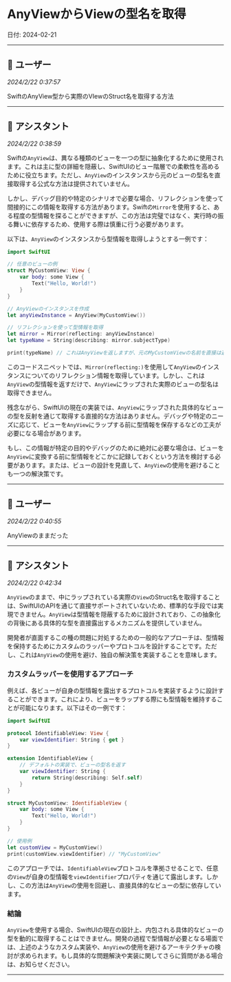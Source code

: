 # AnyViewからViewの型名を取得

日付: 2024-02-21

---

## 👤 ユーザー
*2024/2/22 0:37:57*

SwiftのAnyView型から実際のVIewのStruct名を取得する方法

---

## 🤖 アシスタント
*2024/2/22 0:38:59*

Swiftの`AnyView`は、異なる種類のビューを一つの型に抽象化するために使用されます。これは主に型の詳細を隠蔽し、SwiftUIのビュー階層での柔軟性を高めるために役立ちます。ただし、`AnyView`のインスタンスから元のビューの型名を直接取得する公式な方法は提供されていません。

しかし、デバッグ目的や特定のシナリオで必要な場合、リフレクションを使って間接的にこの情報を取得する方法があります。Swiftの`Mirror`を使用すると、ある程度の型情報を探ることができますが、この方法は完璧ではなく、実行時の振る舞いに依存するため、使用する際は慎重に行う必要があります。

以下は、`AnyView`のインスタンスから型情報を取得しようとする一例です：

```swift
import SwiftUI

// 任意のビューの例
struct MyCustomView: View {
    var body: some View {
        Text("Hello, World!")
    }
}

// AnyViewのインスタンスを作成
let anyViewInstance = AnyView(MyCustomView())

// リフレクションを使って型情報を取得
let mirror = Mirror(reflecting: anyViewInstance)
let typeName = String(describing: mirror.subjectType)

print(typeName) // これはAnyViewを返しますが、元のMyCustomViewの名前を直接は返しません。
```

このコードスニペットでは、`Mirror(reflecting:)`を使用して`AnyView`のインスタンスについてのリフレクション情報を取得しています。しかし、これは`AnyView`の型情報を返すだけで、`AnyView`にラップされた実際のビューの型名は取得できません。

残念ながら、SwiftUIの現在の実装では、`AnyView`にラップされた具体的なビューの型を反射を通じて取得する直接的な方法はありません。デバッグや特定のニーズに応じて、ビューを`AnyView`にラップする前に型情報を保存するなどの工夫が必要になる場合があります。

もし、この情報が特定の目的やデバッグのために絶対に必要な場合は、ビューを`AnyView`に変換する前に型情報をどこかに記録しておくという方法を検討する必要があります。または、ビューの設計を見直して、`AnyView`の使用を避けることも一つの解決策です。

---

## 👤 ユーザー
*2024/2/22 0:40:55*

AnyViewのままだった

---

## 🤖 アシスタント
*2024/2/22 0:42:34*

`AnyView`のままで、中にラップされている実際の`View`のStruct名を取得することは、SwiftUIのAPIを通じて直接サポートされていないため、標準的な手段では実現できません。`AnyView`は型情報を隠蔽するために設計されており、この抽象化の背後にある具体的な型を直接露出するメカニズムを提供していません。

開発者が直面するこの種の問題に対処するための一般的なアプローチは、型情報を保持するためにカスタムのラッパーやプロトコルを設計することです。ただし、これは`AnyView`の使用を避け、独自の解決策を実装することを意味します。

### カスタムラッパーを使用するアプローチ

例えば、各ビューが自身の型情報を露出するプロトコルを実装するように設計することができます。これにより、ビューをラップする際にも型情報を維持することが可能になります。以下はその一例です：

```swift
import SwiftUI

protocol IdentifiableView: View {
    var viewIdentifier: String { get }
}

extension IdentifiableView {
    // デフォルトの実装で、ビューの型名を返す
    var viewIdentifier: String {
        return String(describing: Self.self)
    }
}

struct MyCustomView: IdentifiableView {
    var body: some View {
        Text("Hello, World!")
    }
}

// 使用例
let customView = MyCustomView()
print(customView.viewIdentifier) // "MyCustomView"
```

このアプローチでは、`IdentifiableView`プロトコルを準拠させることで、任意の`View`が自身の型情報を`viewIdentifier`プロパティを通じて露出します。しかし、この方法は`AnyView`の使用を回避し、直接具体的なビューの型に依存しています。

### 結論

`AnyView`を使用する場合、SwiftUIの現在の設計上、内包される具体的なビューの型を動的に取得することはできません。開発の過程で型情報が必要となる場面では、上述のようなカスタム実装や、`AnyView`の使用を避けるアーキテクチャの検討が求められます。もし具体的な問題解決や実装に関してさらに質問がある場合は、お知らせください。

---
